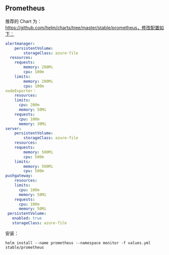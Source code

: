 ## Prometheus

推荐的 Chart 为：https://github.com/helm/charts/tree/master/stable/prometheus，修改配置如下：

```yaml
alertmanager:
	persistentVolume:
		storageClass: azure-file
  resources:
    requests:
    	memory: 200Mi
    	cpu: 100m
    limits:
    	memory: 200Mi
    	cpu: 100m
nodeExporter：
	resources:
    limits:
      cpu: 200m
      memory: 50Mi
    requests:
      cpu: 100m
      memory: 30Mi
server:
	persistentVolume:
		storageClass: azure-file
	resources:
    requests:
    	memory: 500Mi
    	cpu: 500m
    limits:
    	memory: 500Mi
    	cpu: 500m
pushgateway:
	resources:
    limits:
      cpu: 100m
      memory: 50Mi
    requests:
      cpu: 100m
      memory: 50Mi
 persistentVolume:
   enabled: true
   storageClass: azure-file
```

安装：

```shell
helm install --name prometheus --namespace monitor -f values.yml stable/prometheus
```


